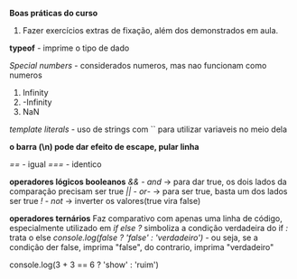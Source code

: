 **Boas práticas do curso**
1. Fazer exercícios extras de fixação, além dos demonstrados em aula.


**typeof** - imprime o tipo de dado

*Special numbers* - considerados numeros, mas nao funcionam como numeros
1. Infinity
2. -Infinity
3. NaN

*template literals* - uso de strings com `` para utilizar variaveis no meio dela

**o barra (\n) pode dar efeito de escape, pular linha**

*==* - igual
*===* - identico

**operadores lógicos booleanos**
*&&* - *and* -> para dar true, os dois lados da comparação precisam ser true
*||* - *or*- -> para ser true, basta um dos lados ser true
*!* - *not* -> inverter os valores(true vira false)

**operadores ternários**
Faz comparativo com apenas uma linha de código, especialmente utilizado em *if else*
*?* simboliza a condição verdadeira do if
*:* trata o else
*console.log(false ? 'false' : 'verdadeiro')* - ou seja, se a condição der false, imprima "false", do contrario, imprima "verdadeiro"

console.log(3 + 3 == 6 ? 'show' : 'ruim')